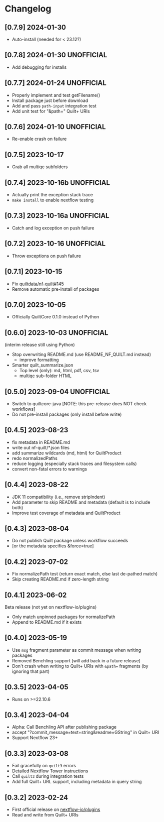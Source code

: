 # Changelog

## [0.7.9] 2024-01-30

- Auto-install (needed for < 23.12?)

## [0.7.8] 2024-01-30 UNOFFICIAL

- Add debugging for installs

## [0.7.7] 2024-01-24 UNOFFICIAL

- Properly implement and test getFilename()
- Install package just before download
- Add and pass `path-input` integration test
- Add unit test for "&path=" Quilt+ URIs

## [0.7.6] 2024-01-10 UNOFFICIAL

- Re-enable crash on failure

## [0.7.5] 2023-10-17

- Grab all multiqc subfolders

## [0.7.4] 2023-10-16b UNOFFICIAL

- Actually print the exception stack trace
- `make install` to enable nextflow testing

## [0.7.3] 2023-10-16a UNOFFICIAL

- Catch and log exception on push failure

## [0.7.2] 2023-10-16 UNOFFICIAL

- Throw exceptions on push failure

## [0.7.1] 2023-10-15

- Fix [quiltdata/nf-quilt#145](https://github.com/quiltdata/nf-quilt/issues/145)
- Remove automatic pre-install of packages

## [0.7.0] 2023-10-05

- Officially QuiltCore 0.1.0 instead of Python

## [0.6.0] 2023-10-03 UNOFFICIAL

(interim release still using Python)

- Stop overwriting README.md (use README_NF_QUILT.md instead)
  - improve formatting
- Smarter quilt_summarize.json
  - Top level (only): md, html, pdf, csv, tsv
  - multiqc sub-folder HTML

## [0.5.0] 2023-09-04 UNOFFICIAL

- Switch to quiltcore-java [NOTE: this pre-release does NOT check workflows]
- Do not pre-install packages (only install before write)

## [0.4.5] 2023-08-23

- fix metadata in README.md
- write out nf-quilt/*.json files
- add summarize wildcards (md, html) for QuiltProduct
- redo normalizedPaths
- reduce logging (especially stack traces and filesystem calls)
- convert non-fatal errors to warnings

## [0.4.4] 2023-08-22

- JDK 11 compatibility (i.e., remove stripIndent)
- Add parameter to skip README and metadata (default is to include both)
- Improve test coverage of metadata and QuiltProduct

## [0.4.3] 2023-08-04

- Do not publish Quilt package unless workflow succeeds
- [or the metadata specifies &force=true]

## [0.4.2] 2023-07-02

- Fix normalizePath test (return exact match, else last de-pathed match)
- Skip creating README.md if zero-length string

## [0.4.1] 2023-06-02

Beta release (not yet on nextflow-io/plugins)

- Only match unpinned packages for normalizePath
- Append to README.md if it exists

## [0.4.0] 2023-05-19

- Use `msg` fragment parameter as commit message when writing packages
- Removed Benchling support (will add back in a future release)
- Don't crash when writing to Quilt+ URIs with `&path=` fragments (by ignoring that part)

## [0.3.5] 2023-04-05

- Runs on >=22.10.6

## [0.3.4] 2023-04-04

- Alpha: Call Benchling API after publishing package
- accept "?commit_message=text+string&readme=GString" in Quilt+ URI
- Support Nextflow 23+

## [0.3.3] 2023-03-08

- Fail gracefully on `quilt3` errors
- Detailed Nextflow Tower instructions
- Call `quilt3` during integration tests
- Add full Quilt+ URL support, including metadata in query string

## [0.3.2] 2023-02-24

- First official release on [nextflow-io/plugins](https://github.com/nextflow-io/plugins/commits/main/plugins.json)
- Read and write from Quilt+ URIs

